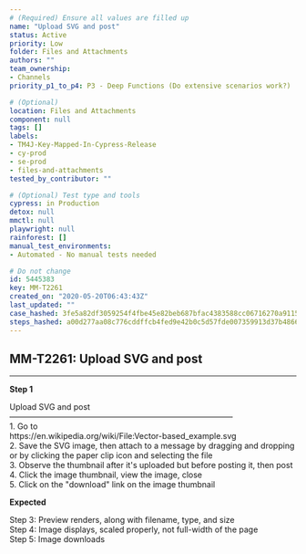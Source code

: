 ```yaml
---
# (Required) Ensure all values are filled up
name: "Upload SVG and post"
status: Active
priority: Low
folder: Files and Attachments
authors: ""
team_ownership:
- Channels
priority_p1_to_p4: P3 - Deep Functions (Do extensive scenarios work?)

# (Optional)
location: Files and Attachments
component: null
tags: []
labels:
- TM4J-Key-Mapped-In-Cypress-Release
- cy-prod
- se-prod
- files-and-attachments
tested_by_contributor: ""

# (Optional) Test type and tools
cypress: in Production
detox: null
mmctl: null
playwright: null
rainforest: []
manual_test_environments:
- Automated - No manual tests needed

# Do not change
id: 5445383
key: MM-T2261
created_on: "2020-05-20T06:43:43Z"
last_updated: ""
case_hashed: 3fe5a82df3059254f4fbe45e82beb687bfac4383588cc06716270a9115dc5857da39d0d35cbdcabdc92183c9aa4bc1d4
steps_hashed: a00d277aa08c776cddffcb4fed9e42b0c5d57fde007359913d37b4866bfb0c481dd82b2a510b0d02ce6f57d71b6a2672
---
```


<!-- (Auto-generated) Based on frontmatter's "key" and "name" -->

## MM-T2261: Upload SVG and post

---

**Step 1**

Upload SVG and post\
————————————————————————————\
1\. Go to\
https\://en.wikipedia.org/wiki/File:Vector-based\_example.svg\
2\. Save the SVG image, then attach to a message by dragging and dropping or by clicking the paper clip icon and selecting the file\
3\. Observe the thumbnail after it's uploaded but before posting it, then post\
4\. Click the image thumbnail, view the image, close\
5\. Click on the "download" link on the image thumbnail

**Expected**

Step 3: Preview renders, along with filename, type, and size\
Step 4: Image displays, scaled properly, not full-width of the page\
Step 5: Image downloads
